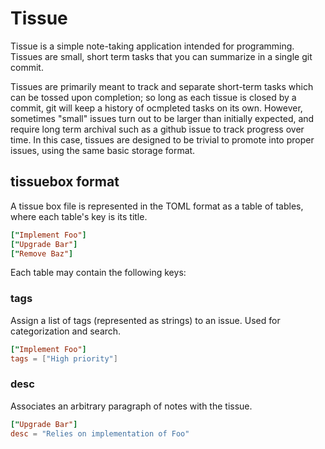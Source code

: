 # Tissue

Tissue is a simple note-taking application intended for programming.
Tissues are small, short term tasks that you can summarize in a single git commit.

Tissues are primarily meant to track and separate short-term tasks which can be tossed upon completion;
so long as each tissue is closed by a commit, git will keep a history of ocmpleted tasks on its own.
However, sometimes "small" issues turn out to be larger than initially expected,
and require long term archival such as a github issue to track progress over time.
In this case, tissues are designed to be trivial to promote into proper issues,
using the same basic storage format.

## tissuebox format

A tissue box file is represented in the TOML format as a table of tables, where each table's key is its title.

```toml
["Implement Foo"]
["Upgrade Bar"]
["Remove Baz"]
```

Each table may contain the following keys:

### tags

Assign a list of tags (represented as strings) to an issue. Used for categorization and search.

```toml
["Implement Foo"]
tags = ["High priority"]
```

### desc

Associates an arbitrary paragraph of notes with the tissue.

```toml
["Upgrade Bar"]
desc = "Relies on implementation of Foo"
```

